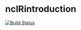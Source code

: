 # nclRintroduction
[![Build Status](https://travis-ci.org/csgillespie/nclRintroduction.png?branch=master)](https://travis-ci.org/csgillespie/nclRintroduction)
